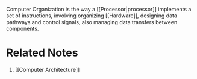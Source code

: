 
Computer Organization is the way a [[Processor|processor]] implements a set of instructions, involving organizing [[Hardware]], designing data pathways and control signals, also managing data transfers between components.

# Related Notes

1. [[Computer Architecture]]